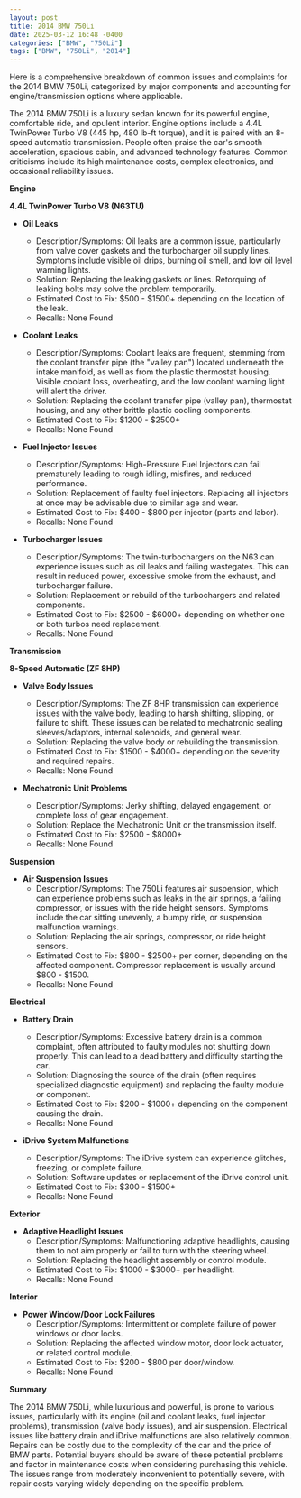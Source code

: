 ```yaml
---
layout: post
title: 2014 BMW 750Li
date: 2025-03-12 16:48 -0400
categories: ["BMW", "750Li"]
tags: ["BMW", "750Li", "2014"]
---
```

Here is a comprehensive breakdown of common issues and complaints for the 2014 BMW 750Li, categorized by major components and accounting for engine/transmission options where applicable.

The 2014 BMW 750Li is a luxury sedan known for its powerful engine, comfortable ride, and opulent interior. Engine options include a 4.4L TwinPower Turbo V8 (445 hp, 480 lb-ft torque), and it is paired with an 8-speed automatic transmission. People often praise the car's smooth acceleration, spacious cabin, and advanced technology features. Common criticisms include its high maintenance costs, complex electronics, and occasional reliability issues.

**Engine**

**4.4L TwinPower Turbo V8 (N63TU)**

*   **Oil Leaks**
    *   Description/Symptoms: Oil leaks are a common issue, particularly from valve cover gaskets and the turbocharger oil supply lines. Symptoms include visible oil drips, burning oil smell, and low oil level warning lights.
    *   Solution: Replacing the leaking gaskets or lines. Retorquing of leaking bolts may solve the problem temporarily.
    *   Estimated Cost to Fix: $500 - $1500+ depending on the location of the leak.
    *   Recalls: None Found

*   **Coolant Leaks**
    *   Description/Symptoms: Coolant leaks are frequent, stemming from the coolant transfer pipe (the "valley pan") located underneath the intake manifold, as well as from the plastic thermostat housing. Visible coolant loss, overheating, and the low coolant warning light will alert the driver.
    *   Solution: Replacing the coolant transfer pipe (valley pan), thermostat housing, and any other brittle plastic cooling components.
    *   Estimated Cost to Fix: $1200 - $2500+
    *   Recalls: None Found

*   **Fuel Injector Issues**
    *   Description/Symptoms: High-Pressure Fuel Injectors can fail prematurely leading to rough idling, misfires, and reduced performance.
    *   Solution: Replacement of faulty fuel injectors. Replacing all injectors at once may be advisable due to similar age and wear.
    *   Estimated Cost to Fix: $400 - $800 per injector (parts and labor).
    *   Recalls: None Found

*   **Turbocharger Issues**
    *   Description/Symptoms: The twin-turbochargers on the N63 can experience issues such as oil leaks and failing wastegates. This can result in reduced power, excessive smoke from the exhaust, and turbocharger failure.
    *   Solution: Replacement or rebuild of the turbochargers and related components.
    *   Estimated Cost to Fix: $2500 - $6000+ depending on whether one or both turbos need replacement.
    *   Recalls: None Found

**Transmission**

**8-Speed Automatic (ZF 8HP)**

*   **Valve Body Issues**
    *   Description/Symptoms: The ZF 8HP transmission can experience issues with the valve body, leading to harsh shifting, slipping, or failure to shift. These issues can be related to mechatronic sealing sleeves/adaptors, internal solenoids, and general wear.
    *   Solution: Replacing the valve body or rebuilding the transmission.
    *   Estimated Cost to Fix: $1500 - $4000+ depending on the severity and required repairs.
    *   Recalls: None Found

*   **Mechatronic Unit Problems**
    *   Description/Symptoms: Jerky shifting, delayed engagement, or complete loss of gear engagement.
    *   Solution: Replace the Mechatronic Unit or the transmission itself.
    *   Estimated Cost to Fix: $2500 - $8000+
    *   Recalls: None Found

**Suspension**

*   **Air Suspension Issues**
    *   Description/Symptoms: The 750Li features air suspension, which can experience problems such as leaks in the air springs, a failing compressor, or issues with the ride height sensors. Symptoms include the car sitting unevenly, a bumpy ride, or suspension malfunction warnings.
    *   Solution: Replacing the air springs, compressor, or ride height sensors.
    *   Estimated Cost to Fix: $800 - $2500+ per corner, depending on the affected component. Compressor replacement is usually around $800 - $1500.
    *   Recalls: None Found

**Electrical**

*   **Battery Drain**
    *   Description/Symptoms: Excessive battery drain is a common complaint, often attributed to faulty modules not shutting down properly. This can lead to a dead battery and difficulty starting the car.
    *   Solution: Diagnosing the source of the drain (often requires specialized diagnostic equipment) and replacing the faulty module or component.
    *   Estimated Cost to Fix: $200 - $1000+ depending on the component causing the drain.
    *   Recalls: None Found

*   **iDrive System Malfunctions**
    *   Description/Symptoms: The iDrive system can experience glitches, freezing, or complete failure.
    *   Solution: Software updates or replacement of the iDrive control unit.
    *   Estimated Cost to Fix: $300 - $1500+
    *   Recalls: None Found

**Exterior**

*   **Adaptive Headlight Issues**
    *   Description/Symptoms: Malfunctioning adaptive headlights, causing them to not aim properly or fail to turn with the steering wheel.
    *   Solution: Replacing the headlight assembly or control module.
    *   Estimated Cost to Fix: $1000 - $3000+ per headlight.
    *   Recalls: None Found

**Interior**

*   **Power Window/Door Lock Failures**
    *   Description/Symptoms: Intermittent or complete failure of power windows or door locks.
    *   Solution: Replacing the affected window motor, door lock actuator, or related control module.
    *   Estimated Cost to Fix: $200 - $800 per door/window.
    *   Recalls: None Found

**Summary**

The 2014 BMW 750Li, while luxurious and powerful, is prone to various issues, particularly with its engine (oil and coolant leaks, fuel injector problems), transmission (valve body issues), and air suspension. Electrical issues like battery drain and iDrive malfunctions are also relatively common. Repairs can be costly due to the complexity of the car and the price of BMW parts. Potential buyers should be aware of these potential problems and factor in maintenance costs when considering purchasing this vehicle. The issues range from moderately inconvenient to potentially severe, with repair costs varying widely depending on the specific problem.

